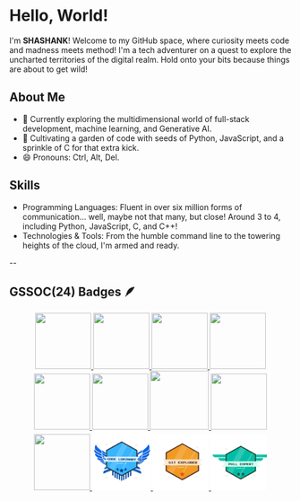 # Hello, World!

I'm **SHASHANK**! Welcome to my GitHub space, where curiosity meets code and madness meets method! I'm a tech adventurer on a quest to explore the uncharted territories of the digital realm. Hold onto your bits because things are about to get wild!

## About Me

- 🔭 Currently exploring the multidimensional world of full-stack development, machine learning, and Generative AI.
- 🌱 Cultivating a garden of code with seeds of Python, JavaScript, and a sprinkle of C for that extra kick.
- 😄 Pronouns: Ctrl, Alt, Del.
<!--  - ⚡ Fun fact: I once debugged a piece of code by reciting the entire script backwards under a full moon. It worked! 

## Interests

- Web Development
- Generative AI
- Python
- Javascript
- Machine Learning

-->
  
<!--  - Quantum Computing: Riding the wave of probability into the unknown. -->

## Skills

- Programming Languages: Fluent in over six million forms of communication... well, maybe not that many, but close! Around 3 to 4, including Python, JavaScript, C, and C++!
- Technologies & Tools: From the humble command line to the towering heights of the cloud, I'm armed and ready.


<!-- ## Projects

- [Project Name](Link to Project Repository or Website): In this project, I hacked the Matrix... okay, maybe not the Matrix, but a simulation of it!
- [Project Name](Link to Project Repository or Website): Ever wondered what happens when you mix AI with a sprinkle of chaos theory? Check out this project and hold onto your socks!
- [Project Name](Link to Project Repository or Website): This project started as a joke but ended up winning a Nobel Prize in Computer Science. True story!


## GitHub Stats

![Your GitHub Stats](https://github-readme-stats.vercel.app/api?username=theshashank1&show_icons=true&theme=radical)



## Connect with Me

- LinkedIn: [https://www.linkedin.com/in/gunda-shashank/]
- Email: [shashankgundas1@gmail.com]
- Website: [Your Personal Website or Blog URL] 

Ready to embark on an epic quest through the binary wilderness? Join me, and together, we shall conquer the digital frontier!
-->

--

## GSSOC(24) Badges 🪶
<div style='display:flex; align-items:center; gap: 10px;' align='center'><a href="https://gssoc.girlscript.tech/leaderboard">
<img src="https://raw.githubusercontent.com/GSSoC24/Postman-Challenge/main/docs/assets/Postman%20White.png" width="100px" height="100px" />
  <img src="https://raw.githubusercontent.com/GSSoC24/Postman-Challenge/main/docs/assets/1.png" width="100px" height="100px" />
  <img src="https://raw.githubusercontent.com/GSSoC24/Postman-Challenge/main/docs/assets/2.png" width="100px" height="100px" />
  <img src="https://raw.githubusercontent.com/GSSoC24/Postman-Challenge/main/docs/assets/3.png" width="100px" height="100px" />
  <img src="https://raw.githubusercontent.com/GSSoC24/Postman-Challenge/main/docs/assets/4.png" width="100px" height="100px" />
  <img src="https://raw.githubusercontent.com/GSSoC24/Postman-Challenge/main/docs/assets/5.png" width="100px" height="100px" />
  <img src="https://raw.githubusercontent.com/GSSoC24/Postman-Challenge/main/docs/assets/6.png" width="105px" height="105px" />
  <img src="https://raw.githubusercontent.com/GSSoC24/Postman-Challenge/main/docs/assets/7.png" width="100px" height="100px" />
  <img src="https://raw.githubusercontent.com/GSSoC24/Postman-Challenge/main/docs/assets/8.png" width="100px" height="100px" />
  <img src="https://raw.githubusercontent.com/GSSoC24/Contributor/refs/heads/main/assets/Code%20Luminary.png" width="105px" height="105px" />
  <img src="https://raw.githubusercontent.com/GSSoC24/Contributor/refs/heads/main/assets/Git%20Explorer.png" width="100px" height="100px" />
  <img src="https://raw.githubusercontent.com/GSSoC24/Contributor/refs/heads/main/assets/Pull%20Expert.png" width="100px" height="100px" /></a>
</div>

